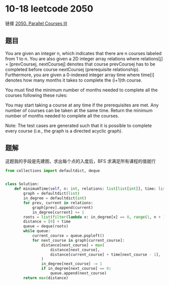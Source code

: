 # 10-18 leetcode 2050

链接 [2050. Parallel Courses III](https://leetcode.com/problems/parallel-courses-iii/description)

## 题目

You are given an integer n, which indicates that there are n courses labeled from 1 to n. You are also given a 2D integer array relations where relations[j] = [prevCoursej, nextCoursej] denotes that course prevCoursej has to be completed before course nextCoursej (prerequisite relationship). Furthermore, you are given a 0-indexed integer array time where time[i] denotes how many months it takes to complete the (i+1)th course.

You must find the minimum number of months needed to complete all the courses following these rules:

You may start taking a course at any time if the prerequisites are met.
Any number of courses can be taken at the same time.
Return the minimum number of months needed to complete all the courses.

Note: The test cases are generated such that it is possible to complete every course (i.e., the graph is a directed acyclic graph).

## 题解

这题我的手段是先建图，求出每个点的入度后，BFS 求满足所有课程的值就行

```python
from collections import defaultdict, deque


class Solution:
    def minimumTime(self, n: int, relations: list[list[int]], time: list[int]) -> int:
        graph = defaultdict(list)
        in_degree = defaultdict(int)
        for prev, current in relations:
            graph[prev].append(current)
            in_degree[current] += 1
        roots = list(filter(lambda x: in_degree[x] == 0, range(1, n + 1)))
        distance = [0] + time
        queue = deque(roots)
        while queue:
            current_course = queue.popleft()
            for next_course in graph[current_course]:
                distance[next_course] = max(
                    distance[next_course],
                    distance[current_course] + time[next_course - 1],
                )
                in_degree[next_course] -= 1
                if in_degree[next_course] == 0:
                    queue.append(next_course)
        return max(distance)
```
